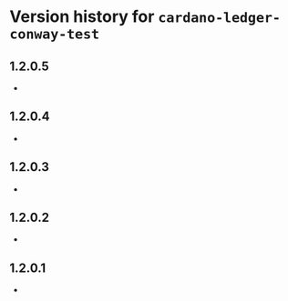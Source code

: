 # Version history for `cardano-ledger-conway-test`

## 1.2.0.5

*

## 1.2.0.4

*

## 1.2.0.3

*

## 1.2.0.2

*

## 1.2.0.1

*
